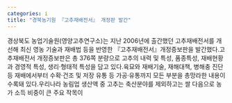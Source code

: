 ```yaml
---
categories: i
title: "경북농기원 『고추재배전서』 개정판 발간"
---
```

경상북도 농업기술원(영양고추연구소)는 지난 2006년에 출간했던 고추재배전서를 개선해 최신 영농 기술과 재배법 등을 반영한 『고추재배전서』개정증보판을 발간했다.고추재배전서 개정증보판은 총 376쪽 분량으로 고추의 내력 및 특성, 품종특성, 재배현황과 경영적 특성, 생리·형태적 특성을 담고 있다.육묘와 재배기술, 재해대책, 병해충 진단 등 재배에서부터 수확·건조 및 저장 유통 등 가공·유통까지 모든 부분을 총망라한 내용이 수록돼 있다.우리나라 농림업 생산액 중 고추는 축산분야를 제외하고는 쌀 다음으로 농가 소득 비중이 큰 주요 작목이